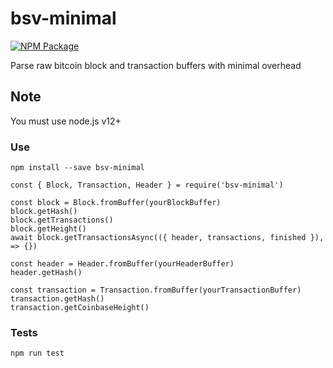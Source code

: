 # bsv-minimal

[![NPM Package](https://img.shields.io/npm/v/bsv-minimal.svg?style=flat-square)](https://www.npmjs.org/package/bsv-minimal)

Parse raw bitcoin block and transaction buffers with minimal overhead

## Note

You must use node.js v12+

### Use

`npm install --save bsv-minimal`

```
const { Block, Transaction, Header } = require('bsv-minimal')

const block = Block.fromBuffer(yourBlockBuffer)
block.getHash()
block.getTransactions()
block.getHeight()
await block.getTransactionsAsync(({ header, transactions, finished }), => {})

const header = Header.fromBuffer(yourHeaderBuffer)
header.getHash()

const transaction = Transaction.fromBuffer(yourTransactionBuffer)
transaction.getHash()
transaction.getCoinbaseHeight()
```

### Tests

`npm run test`

